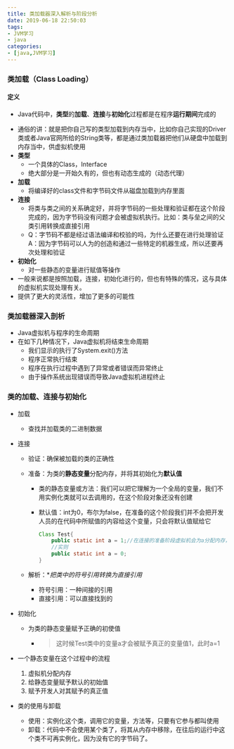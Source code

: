 ```yaml
---
title: 类加载器深入解析与阶段分析
date: 2019-06-18 22:50:03
tags:
- JVM学习
- java  
categories:  
- [java,JVM学习]
---
```

### 类加载（Class Loading）

#### 定义

- Java代码中，**类型**的**加载**、**连接**与**初始化**过程都是在程序**运行期间**完成的

<!--more-->

  - 通俗的讲：就是把你自己写的类型加载到内存当中，比如你自己实现的Driver类或者Java官网所给的String类等，都是通过类加载器把他们从硬盘中加载到内存当中，供虚拟机使用
  - **类型**
    - 一个具体的Class，Interface
    - 绝大部分是一开始久有的，但也有动态生成的（动态代理）  
  - **加载**  
    - 将编译好的class文件和字节码文件从磁盘加载到内存里面  
  - **连接**  
    - 将类与类之间的关系确定好，并将字节码的一些处理和验证都在这个阶段完成的，因为字节码没有问题才会被虚拟机执行。比如：类与垒之间的父类引用转换成直接引用  
    - Q：字节码不都是经过语法编译和校验的吗，为什么还要在进行处理验证  
      A：因为字节码可以人为的创造和通过一些特定的机器生成，所以还要再次处理和验证  
  - **初始化**  
    - 对一些静态的变量进行赋值等操作  
  - 一般来说都是按照加载，连接，初始化进行的，但也有特殊的情况，这与具体的虚拟机实现处理有关。
- 提供了更大的灵活性，增加了更多的可能性

### 类加载器深入剖析  

- Java虚拟机与程序的生命周期
- 在如下几种情况下，Java虚拟机将结束生命周期
  - 我们显示的执行了System.exit()方法
  - 程序正常执行结束
  - 程序在执行过程中遇到了异常或者错误而异常终止
  - 由于操作系统出现错误而导致Java虚拟机进程终止

### 类的加载、连接与初始化

- 加载

  - 查找并加载类的二进制数据

- 连接

  - 验证：确保被加载的类的正确性

  - 准备：为类的**静态变量**分配内存，并将其初始化为**默认值**  

    - 类的静态变量或方法：我们可以把它理解为一个全局的变量，我们不用实例化类就可以去调用的，在这个阶段对象还没有创建

    - 默认值：int为0，布尔为false，在准备的这个阶段我们并不会把开发人员的在代码中所赋值的内容给这个变量，只会将默认值赋给它

      ```java
      Class Test{
          public static int a = 1;//在连接的准备阶段虚拟机会为a分配内存，同时将默认值赋给变量，a=0
          //实则
          public static int a = 0;
      }
      ```

  - 解析：**把类中的符号引用转换为直接引用*

    - 符号引用：一种间接的引用
    - 直接引用：可以直接找到的

- 初始化

  - 为类的静态变量赋予正确的初使值

    - > 这时候Test类中的变量a才会被赋予真正的变量值1，此时a=1  

- 一个静态变量在这个过程中的流程

  1. 虚拟机分配内存
  2. 给静态变量赋予默认的初始值
  3. 赋予开发人对其赋予的真正值

- 类的使用与卸载

  - 使用：实例化这个类，调用它的变量，方法等，只要有它参与都叫使用
  - 卸载：代码中不会使用某个类了，将其从内存中移除，在往后的运行中这个类不可再实例化，因为没有它的字节码了。